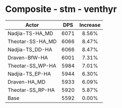 # Composite - stm - venthyr
| Actor | DPS | Increase |
|---|:---:|:---:|
|Nadjia-TS-HA_MD|6071|8.56%|
|Theotar-SS-HA_MD|6066|8.47%|
|Nadjia-TS_DD-HA|6066|8.47%|
|Draven-BfW-HA|6001|7.31%|
|Theotar-SS_WP-HA|5984|7.01%|
|Nadjia-TS_EP-HA|5944|6.30%|
|Draven-HA_MD|5933|6.09%|
|Theotar-SS_RP-HA|5920|5.87%|
|Base|5592|0.00%|
